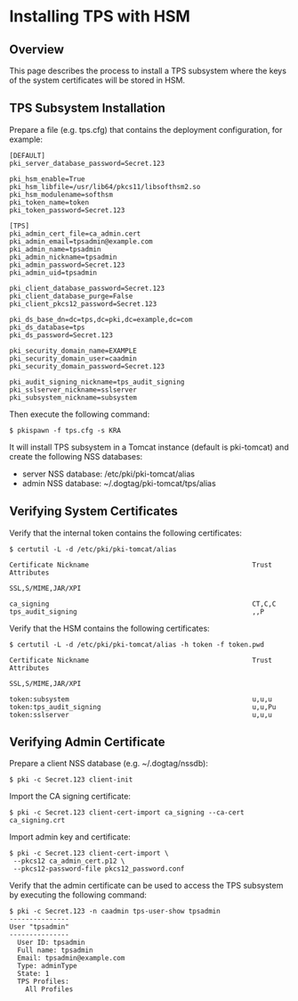 Installing TPS with HSM
=======================

Overview
--------

This page describes the process to install a TPS subsystem
where the keys of the system certificates will be stored in HSM.

TPS Subsystem Installation
--------------------------

Prepare a file (e.g. tps.cfg) that contains the deployment configuration, for example:

```
[DEFAULT]
pki_server_database_password=Secret.123

pki_hsm_enable=True
pki_hsm_libfile=/usr/lib64/pkcs11/libsofthsm2.so
pki_hsm_modulename=softhsm
pki_token_name=token
pki_token_password=Secret.123

[TPS]
pki_admin_cert_file=ca_admin.cert
pki_admin_email=tpsadmin@example.com
pki_admin_name=tpsadmin
pki_admin_nickname=tpsadmin
pki_admin_password=Secret.123
pki_admin_uid=tpsadmin

pki_client_database_password=Secret.123
pki_client_database_purge=False
pki_client_pkcs12_password=Secret.123

pki_ds_base_dn=dc=tps,dc=pki,dc=example,dc=com
pki_ds_database=tps
pki_ds_password=Secret.123

pki_security_domain_name=EXAMPLE
pki_security_domain_user=caadmin
pki_security_domain_password=Secret.123

pki_audit_signing_nickname=tps_audit_signing
pki_sslserver_nickname=sslserver
pki_subsystem_nickname=subsystem
```

Then execute the following command:

```
$ pkispawn -f tps.cfg -s KRA
```

It will install TPS subsystem in a Tomcat instance (default is pki-tomcat) and create the following NSS databases:
* server NSS database: /etc/pki/pki-tomcat/alias
* admin NSS database: ~/.dogtag/pki-tomcat/tps/alias

Verifying System Certificates
-----------------------------

Verify that the internal token contains the following certificates:

```
$ certutil -L -d /etc/pki/pki-tomcat/alias

Certificate Nickname                                         Trust Attributes
                                                             SSL,S/MIME,JAR/XPI

ca_signing                                                   CT,C,C
tps_audit_signing                                            ,,P
```

Verify that the HSM contains the following certificates:

```
$ certutil -L -d /etc/pki/pki-tomcat/alias -h token -f token.pwd

Certificate Nickname                                         Trust Attributes
                                                             SSL,S/MIME,JAR/XPI

token:subsystem                                              u,u,u
token:tps_audit_signing                                      u,u,Pu
token:sslserver                                              u,u,u
```

Verifying Admin Certificate
---------------------------

Prepare a client NSS database (e.g. ~/.dogtag/nssdb):

```
$ pki -c Secret.123 client-init
```

Import the CA signing certificate:

```
$ pki -c Secret.123 client-cert-import ca_signing --ca-cert ca_signing.crt
```

Import admin key and certificate:

```
$ pki -c Secret.123 client-cert-import \
 --pkcs12 ca_admin_cert.p12 \
 --pkcs12-password-file pkcs12_password.conf
```

Verify that the admin certificate can be used to access the TPS subsystem by executing the following command:

```
$ pki -c Secret.123 -n caadmin tps-user-show tpsadmin
---------------
User "tpsadmin"
---------------
  User ID: tpsadmin
  Full name: tpsadmin
  Email: tpsadmin@example.com
  Type: adminType
  State: 1
  TPS Profiles:
    All Profiles
```
